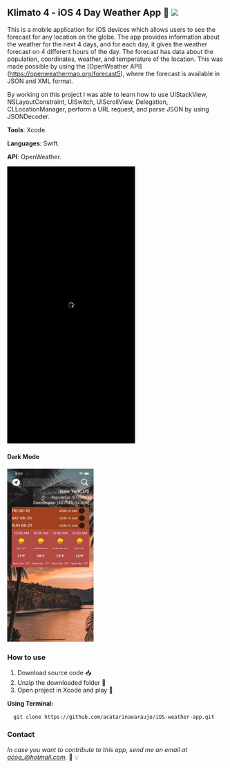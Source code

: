 ## Klimato 4 - iOS 4 Day Weather App :iphone: <img src="https://developer.apple.com/swift/images/swift-og.png" width="40">
This is a mobile application for iOS devices which allows users to see the forecast for any location on the globe. The app provides
information about the weather for the next 4 days, and for each day, it gives the weather forecast on 4 different hours of the day.
The forecast has data about the population, coordinates, weather, and temperature of the location. This was made possible by using
the [OpenWeather API] (https://openweathermap.org/forecast5), where the forecast is available in JSON and XML format.
<p>By working on this project I was able to learn how to use UIStackView, NSLayoutConstraint, UISwitch, UIScrollView, Delegation,
  CLLocationManager, perform a URL request, and parse JSON by using JSONDecoder. </p>

<p><b>Tools</b>: Xcode.</p>
<p><b>Languages</b>: Swift. </p>
<p><b>API</b>: OpenWeather. </p>

![](images/klimato-4.gif)

#### Dark Mode
<img src="images/klimato-4-darkmode.png" width="200" height="400" />

### How to use
1. Download source code :inbox_tray:
2. Unzip the downloaded folder :open_file_folder:
3. Open project in Xcode and play :calling:

**Using Terminal:**
```
  git clone https://github.com/acatarinaoaraujo/iOS-weather-app.git
  ```
 ### Contact
 <em> In case you want to contribute to this app, send me an email at acoa_@hotmail.com.</em> :postbox: :bulb:
